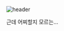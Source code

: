![header](https://capsule-render.vercel.app/api?type=slice&color=gradient&height=200&section=header&text=시작이%20반&20render&fontSize=85&fontColor=3F3F3F&fontAlign=79)

근데 어찌할지 모르는...
